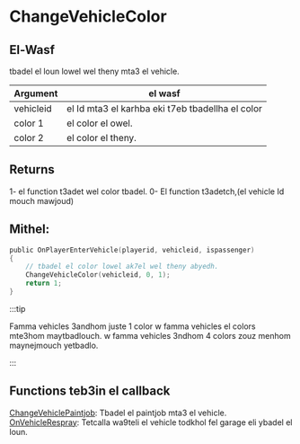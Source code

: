 # ChangeVehicleColor

## El-Wasf

tbadel el loun lowel wel theny mta3 el vehicle.

| Argument      | el wasf                                                    |
| ------------- | -----------------------------------------------------------|     
| vehicleid     | el Id mta3 el karhba eki t7eb tbadellha el color           |
| color 1       | el color el owel.                                          |
| color 2       | el color el theny.                                         |

## Returns

1- el function t3adet wel color tbadel.
0- El function t3adetch,(el vehicle Id mouch mawjoud)

## Mithel:

```c
public OnPlayerEnterVehicle(playerid, vehicleid, ispassenger)
{
    // tbadel el color lowel ak7el wel theny abyedh.
    ChangeVehicleColor(vehicleid, 0, 1);
    return 1;
}
```
:::tip

Famma vehicles 3andhom juste 1 color w famma vehicles el colors mte3hom maytbadlouch. w famma vehicles 3ndhom 4 colors zouz menhom maynejmouch yetbadlo.

:::

## Functions teb3in el callback

[ChangeVehiclePaintjob](ChangeVehiclePaintjob.md): Tbadel el paintjob mta3 el vehicle.
[OnVehicleRespray](OnVehicleRespray.md): Tetcalla wa9teli el vehicle todkhol fel garage eli ybadel el loun.


